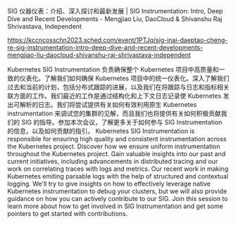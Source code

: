 SIG 仪器仪表：介绍、深入探讨和最新发展 | SIG Instrumentation: Intro, Deep Dive and Recent Developments - Mengjiao Liu, DaoCloud & Shivanshu Raj Shrivastava, Independent

https://kccncosschn2023.sched.com/event/1PTJq/sig-jnai-daeptao-cheng-re-sig-instrumentation-intro-deep-dive-and-recent-developments-mengjiao-liu-daocloud-shivanshu-raj-shrivastava-independent

Kubernetes SIG Instrumentation 负责确保整个 Kubernetes 项目中高质量和一致的仪表化。了解我们如何确保 Kubernetes 项目中的统一仪表化。深入了解我们过去和当前的计划，包括分布式跟踪的进展，以及我们在将跟踪与日志和指标相关联方面的工作。我们最近的工作是通过结构化和上下文日志记录使 Kubernetes 发出可解析的日志。我们将尝试提供有关如何有效利用原生 Kubernetes instrumentation 来调试您的集群的见解，而且我们也将提供有关如何积极贡献我们的 SIG 的指导。参加本次会议，了解更多关于如何参与 SIG Instrumentation 的信息，以及如何贡献的指引。 
Kubernetes SIG Instrumentation is responsible for ensuring high quality and consistent instrumentation across the Kubernetes project. Discover how we ensure uniform instrumentation throughout the Kubernetes project. Gain valuable insights into our past and current initiatives, including advancements in distributed tracing and our work on correlating traces with logs and metrics. Our recent work in making Kubernetes emiting parsable logs with the help of structured and contextual logging. We'll try to give insights on how to effectively leverage native Kubernetes instrumentation to debug your clusters, but we will also provide guidance on how you can actively contribute to our SIG. Join this session to learn more about how to get involved in SIG Instrumentation and get some pointers to get started with contributions.